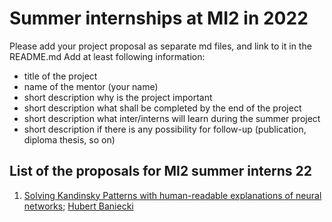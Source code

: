# Summer internships at MI2 in 2022

Please add your project proposal as separate md files, and link to it in the README.md
Add at least following information:

- title of the project
- name of the mentor (your name)
- short description why is the project important
- short description what shall be completed by the end of the project
- short description what inter/interns will learn during the summer project
- short description if there is any possibility for follow-up (publication, diploma thesis, so on)

## List of the proposals for MI2 summer interns 22
1. [Solving Kandinsky Patterns with human-readable explanations of neural networks](https://github.com/pbiecek/mi2-summer-22/kandinsky-patterns.md); [Hubert Baniecki](http://hbaniecki.com)

